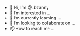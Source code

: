 - 👋 Hi, I’m @Lbzanny
- 👀 I’m interested in ...
- 🌱 I’m currently learning ...
- 💞️ I’m looking to collaborate on ...
- 📫 How to reach me ...

<!---
Lbzanny/Lbzanny is a ✨ special ✨ repository because its `README.md` (this file) appears on your GitHub profile.
You can click the Preview link to take a look at your changes.
--->
